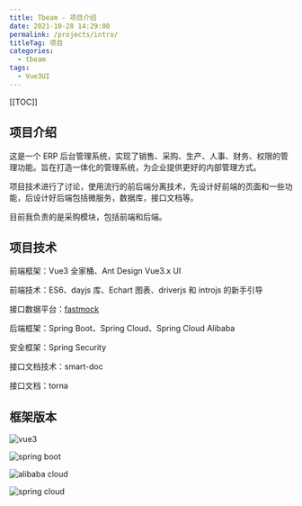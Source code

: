 ```yaml
---
title: Tbeam - 项目介绍
date: 2021-10-28 14:29:00
permalink: /projects/intro/
titleTag: 项目
categories:
  - tbeam
tags:
  - Vue3UI
---
```


[[TOC]]

## 项目介绍

这是一个 ERP 后台管理系统，实现了销售、采购、生产、人事、财务、权限的管理功能。旨在打造一体化的管理系统，为企业提供更好的内部管理方式。

项目技术进行了讨论，使用流行的前后端分离技术，先设计好前端的页面和一些功能，后设计好后端包括微服务，数据库，接口文档等。

目前我负责的是采购模块，包括前端和后端。

## 项目技术

前端框架：Vue3 全家桶、Ant Design Vue3.x UI

前端技术：ES6、dayjs 库、Echart 图表、driverjs 和 introjs 的新手引导

接口数据平台：[fastmock](https://www.fastmock.site/#/)

后端框架：Spring Boot、Spring Cloud、Spring Cloud Alibaba

安全框架：Spring Security

接口文档技术：smart-doc

接口文档：torna

## 框架版本

![vue3](https://img.shields.io/badge/vue3-v^3.0.0-green)

![spring boot](https://img.shields.io/badge/spring%20boot-v2.3.2.RELEASE-blue)

![alibaba cloud](https://img.shields.io/badge/alibaba%20cloud-v2.2.6.RELEASE-red)

![spring cloud](https://img.shields.io/badge/spring%20cloud-Hoxton.SR9-success)

